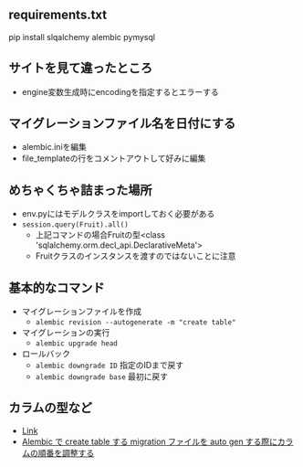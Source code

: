 ## requirements.txt
pip install slqalchemy alembic pymysql

## サイトを見て違ったところ
* engine変数生成時にencodingを指定するとエラーする


## マイグレーションファイル名を日付にする
* alembic.iniを編集
* file_templateの行をコメントアウトして好みに編集

## めちゃくちゃ詰まった場所
* env.pyにはモデルクラスをimportしておく必要がある
* ```session.query(Fruit).all()```
  * 上記コマンドの場合Fruitの型<class 'sqlalchemy.orm.decl_api.DeclarativeMeta'>
  * Fruitクラスのインスタンスを渡すのではないことに注意


## 基本的なコマンド
* マイグレーションファイルを作成
  * ```alembic revision --autogenerate -m "create table"```
* マイグレーションの実行
  * ```alembic upgrade head```
* ロールバック
  * ```alembic downgrade ID``` 指定のIDまで戻す
  * ```alembic downgrade base``` 最初に戻す

## カラムの型など
* [Link](https://zenn.dev/shimakaze_soft/articles/6e5e47851459f5)
* [Alembic で create table する migration ファイルを auto gen する際にカラムの順番を調整する](https://qiita.com/nassy20/items/39b07e66b014fa5d9bb3)